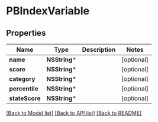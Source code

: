 # PBIndexVariable

## Properties
Name | Type | Description | Notes
------------ | ------------- | ------------- | -------------
**name** | **NSString*** |  | [optional] 
**score** | **NSString*** |  | [optional] 
**category** | **NSString*** |  | [optional] 
**percentile** | **NSString*** |  | [optional] 
**stateScore** | **NSString*** |  | [optional] 

[[Back to Model list]](../README.md#documentation-for-models) [[Back to API list]](../README.md#documentation-for-api-endpoints) [[Back to README]](../README.md)


